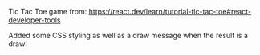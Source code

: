 Tic Tac Toe game from:
https://react.dev/learn/tutorial-tic-tac-toe#react-developer-tools

Added some CSS styling as well as a draw message when the result is a draw!